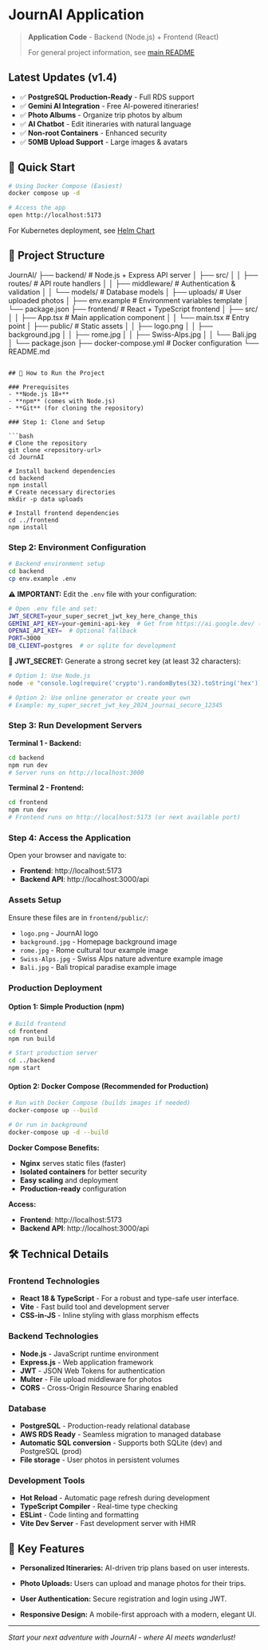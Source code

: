 # JournAI Application

> **Application Code** - Backend (Node.js) + Frontend (React)
> 
> For general project information, see [main README](../README.md)

## Latest Updates (v1.4)

- ✅ **PostgreSQL Production-Ready** - Full RDS support
- ✅ **Gemini AI Integration** - Free AI-powered itineraries!
- ✅ **Photo Albums** - Organize trip photos by album
- ✅ **AI Chatbot** - Edit itineraries with natural language
- ✅ **Non-root Containers** - Enhanced security
- ✅ **50MB Upload Support** - Large images & avatars

## 🚀 Quick Start

```bash
# Using Docker Compose (Easiest)
docker compose up -d

# Access the app
open http://localhost:5173
```

For Kubernetes deployment, see [Helm Chart](../JournAI-Chart/)



## 📁 Project Structure
JournAI/
├── backend/                 # Node.js + Express API server
│   ├── src/
│   │   ├── routes/         # API route handlers
│   │   ├── middleware/     # Authentication & validation
│   │   └── models/         # Database models
│   ├── uploads/            # User uploaded photos
│   ├── env.example         # Environment variables template
│   └── package.json
├── frontend/               # React + TypeScript frontend
│   ├── src/
│   │   ├── App.tsx         # Main application component
│   │   └── main.tsx        # Entry point
│   ├── public/             # Static assets
│   │   ├── logo.png
│   │   ├── background.jpg
│   │   ├── rome.jpg
│   │   ├── Swiss-Alps.jpg
│   │   └── Bali.jpg
│   └── package.json
├── docker-compose.yml      # Docker configuration
└── README.md
```

## 🚀 How to Run the Project

### Prerequisites
- **Node.js 18+** 
- **npm** (comes with Node.js)
- **Git** (for cloning the repository)

### Step 1: Clone and Setup

```bash
# Clone the repository
git clone <repository-url>
cd JournAI

# Install backend dependencies
cd backend
npm install
# Create necessary directories
mkdir -p data uploads

# Install frontend dependencies
cd ../frontend
npm install
```

### Step 2: Environment Configuration

```bash
# Backend environment setup
cd backend
cp env.example .env
```

**⚠️ IMPORTANT:** Edit the `.env` file with your configuration:
```bash
# Open .env file and set:
JWT_SECRET=your_super_secret_jwt_key_here_change_this
GEMINI_API_KEY=your-gemini-api-key  # Get from https://ai.google.dev/ (FREE!)
OPENAI_API_KEY=  # Optional fallback
PORT=3000
DB_CLIENT=postgres  # or sqlite for development
```

**🔑 JWT_SECRET:** Generate a strong secret key (at least 32 characters):
```bash
# Option 1: Use Node.js
node -e "console.log(require('crypto').randomBytes(32).toString('hex'))"

# Option 2: Use online generator or create your own
# Example: my_super_secret_jwt_key_2024_journai_secure_12345
```

### Step 3: Run Development Servers

**Terminal 1 - Backend:**
```bash
cd backend
npm run dev
# Server runs on http://localhost:3000
```

**Terminal 2 - Frontend:**
```bash
cd frontend
npm run dev
# Frontend runs on http://localhost:5173 (or next available port)
```

### Step 4: Access the Application

Open your browser and navigate to:
- **Frontend**: http://localhost:5173
- **Backend API**: http://localhost:3000/api

### Assets Setup
Ensure these files are in `frontend/public/`:
- `logo.png` - JournAI logo
- `background.jpg` - Homepage background image
- `rome.jpg` - Rome cultural tour example image
- `Swiss-Alps.jpg` - Swiss Alps nature adventure example image
- `Bali.jpg` - Bali tropical paradise example image

### Production Deployment

#### Option 1: Simple Production (npm)

```bash
# Build frontend
cd frontend
npm run build

# Start production server
cd ../backend
npm start
```

#### Option 2: Docker Compose (Recommended for Production)

```bash
# Run with Docker Compose (builds images if needed)
docker-compose up --build

# Or run in background
docker-compose up -d --build
```

**Docker Compose Benefits:**
- **Nginx** serves static files (faster)
- **Isolated containers** for better security
- **Easy scaling** and deployment
- **Production-ready** configuration

**Access:**
- **Frontend**: http://localhost:5173
- **Backend API**: http://localhost:3000/api

## 🛠️ Technical Details

### Frontend Technologies
- **React 18 & TypeScript** - For a robust and type-safe user interface.
- **Vite** - Fast build tool and development server
- **CSS-in-JS** - Inline styling with glass morphism effects

### Backend Technologies
- **Node.js** - JavaScript runtime environment
- **Express.js** - Web application framework
- **JWT** - JSON Web Tokens for authentication
- **Multer** - File upload middleware for photos
- **CORS** - Cross-Origin Resource Sharing enabled


### Database
- **PostgreSQL** - Production-ready relational database
- **AWS RDS Ready** - Seamless migration to managed database
- **Automatic SQL conversion** - Supports both SQLite (dev) and PostgreSQL (prod)
- **File storage** - User photos in persistent volumes

### Development Tools
- **Hot Reload** - Automatic page refresh during development
- **TypeScript Compiler** - Real-time type checking
- **ESLint** - Code linting and formatting
- **Vite Dev Server** - Fast development server with HMR

## 🎯 Key Features

- **Personalized Itineraries:** AI-driven trip plans based on user interests.

- **Photo Uploads:** Users can upload and manage photos for their trips.

- **User Authentication:** Secure registration and login using JWT.

- **Responsive Design:** A mobile-first approach with a modern, elegant UI.

---

*Start your next adventure with JournAI - where AI meets wanderlust!*
